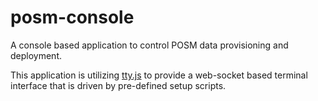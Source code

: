 # posm-console
A console based application to control POSM data provisioning and deployment.

This application is utilizing [tty.js](https://github.com/chjj/tty.js/) to provide a web-socket based terminal interface that is driven by pre-defined setup scripts.

